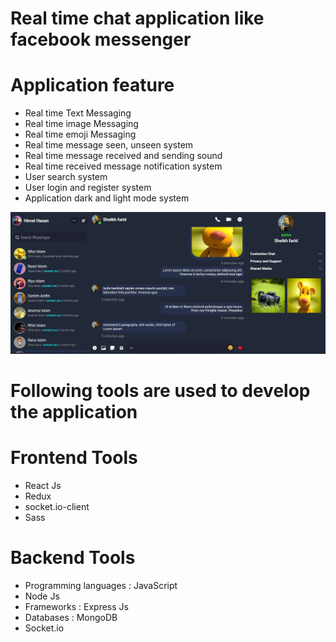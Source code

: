 # Real time chat application like facebook messenger

# Application feature

  - Real time Text Messaging
  - Real time image Messaging
  - Real time emoji Messaging
  - Real time message seen, unseen system
  - Real time message received and sending sound
  - Real time received message notification system
  - User search system
  - User login and register system
  - Application dark and light mode system
  
  ![CHOOSE!](messenger.jpg)
  
# Following tools are used to develop the application
    
  # Frontend Tools
    
  - React Js
  - Redux
  - socket.io-client
  - Sass
    
  # Backend Tools
    
  - Programming languages : JavaScript
  - Node Js
  - Frameworks : Express Js
  - Databases : MongoDB
  - Socket.io
   
